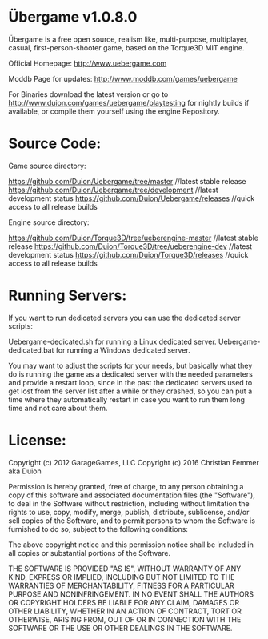 Übergame v1.0.8.0
=================

Übergame is a free open source, realism like, multi-purpose,
multiplayer, casual, first-person-shooter game, based on the Torque3D MIT engine.

Official Homepage:
http://www.uebergame.com

Moddb Page for updates:
http://www.moddb.com/games/uebergame

For Binaries download the latest version or go to
http://www.duion.com/games/uebergame/playtesting
for nightly builds if available, or compile them yourself using the engine Repository.


Source Code:
=================

Game source directory: 

https://github.com/Duion/Uebergame/tree/master //latest stable release
https://github.com/Duion/Uebergame/tree/development //latest development status
https://github.com/Duion/Uebergame/releases //quick access to all release builds

Engine source directory: 

https://github.com/Duion/Torque3D/tree/ueberengine-master //latest stable release
https://github.com/Duion/Torque3D/tree/ueberengine-dev //latest development status
https://github.com/Duion/Torque3D/releases //quick access to all release builds


Running Servers:
=================

If you want to run dedicated servers you can use the dedicated server scripts:

Uebergame-dedicated.sh for running a Linux dedicated server.
Uebergame-dedicated.bat for running a Windows dedicated server.

You may want to adjust the scripts for your needs, but basically what they do
is running the game as a dedicated server with the needed parameters and provide
a restart loop, since in the past the dedicated servers used to get lost from
the server list after a while or they crashed, so you can put a time where they
automatically restart in case you want to run them long time and not care about them.


License:
=================
Copyright (c) 2012 GarageGames, LLC
Copyright (c) 2016 Christian Femmer aka Duion

Permission is hereby granted, free of charge, to any person obtaining a copy
of this software and associated documentation files (the "Software"), to
deal in the Software without restriction, including without limitation the
rights to use, copy, modify, merge, publish, distribute, sublicense, and/or
sell copies of the Software, and to permit persons to whom the Software is
furnished to do so, subject to the following conditions:

The above copyright notice and this permission notice shall be included in
all copies or substantial portions of the Software.

THE SOFTWARE IS PROVIDED "AS IS", WITHOUT WARRANTY OF ANY KIND, EXPRESS OR
IMPLIED, INCLUDING BUT NOT LIMITED TO THE WARRANTIES OF MERCHANTABILITY,
FITNESS FOR A PARTICULAR PURPOSE AND NONINFRINGEMENT. IN NO EVENT SHALL THE
AUTHORS OR COPYRIGHT HOLDERS BE LIABLE FOR ANY CLAIM, DAMAGES OR OTHER
LIABILITY, WHETHER IN AN ACTION OF CONTRACT, TORT OR OTHERWISE, ARISING
FROM, OUT OF OR IN CONNECTION WITH THE SOFTWARE OR THE USE OR OTHER DEALINGS
IN THE SOFTWARE.